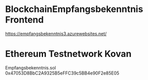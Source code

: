 # BlockchainEmpfangsbekenntnis Frontend
https://empfangsbekenntnis3.azurewebsites.net/


# Ethereum Testnetwork Kovan
Empfangsbekenntnis.sol 0x47053D8BbC2A9325B5eFFC39c5BB4e90F2e85E05